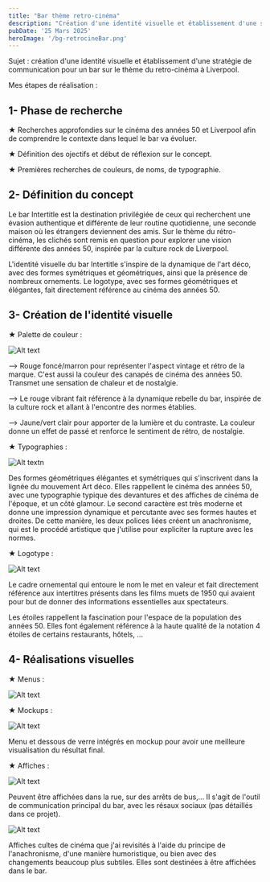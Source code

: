 ```yaml
---
title: "Bar thème retro-cinéma"
description: "Création d'une identité visuelle et établissement d'une stratégie de communication pour un bar sur le thème du retro-cinéma à Liverpool."
pubDate: '25 Mars 2025'
heroImage: '/bg-retrocineBar.png'
---
```



Sujet : création d'une identité visuelle et établissement d'une stratégie de communication pour un bar sur le thème du retro-cinéma à Liverpool. 

Mes étapes de réalisation : 

<h2> 1- Phase de recherche </h2>
★ Recherches approfondies sur le cinéma des années 50 et Liverpool afin de comprendre le contexte dans lequel le bar va évoluer.

★ Définition des ojectifs et début de réflexion sur le concept.

★ Premières recherches de couleurs, de noms, de typographie. 

<h2> 2- Définition du concept </h2>

Le bar Intertitle est la destination privilégiée de ceux qui recherchent une évasion authentique et différente de leur routine quotidienne, une seconde maison où les étrangers deviennent des amis. Sur le thème du rétro-cinéma, les clichés sont remis en question pour explorer une vision différente des années 50, inspirée par la culture rock de Liverpool.

L'identité visuelle du bar Intertitle s'inspire de la dynamique de l'art déco, avec des formes symétriques et géométriques, ainsi que la présence de nombreux ornements. Le logotype, avec ses formes géométriques et élégantes, fait directement référence au cinéma des années 50.


<h2> 3- Création de l'identité visuelle </h2>

★ Palette de couleur : 

![Alt text](/colors.png)

--> Rouge foncé/marron pour représenter l'aspect vintage et rétro de la marque. C'est aussi la couleur des canapés de cinéma des années 50. Transmet une sensation de chaleur et de nostalgie.

--> Le rouge vibrant fait référence à la dynamique rebelle du bar, inspirée de la culture rock et allant à l'encontre des normes établies.

--> Jaune/vert clair pour apporter de la lumière et du contraste. La couleur donne un effet de passé et renforce le sentiment de rétro, de nostalgie.

★ Typographies : 

![Alt text](/fonts.png)n

Des formes géométriques élégantes et symétriques qui s'inscrivent dans la lignée du mouvement Art déco. Elles rappellent le cinéma des années 50, avec une typographie typique des devantures et des affiches de cinéma de l'époque, et un côté glamour. 
Le second caractère est très moderne et donne une impression dynamique et percutante avec ses formes hautes et droites. 
De cette manière, les deux polices liées créent un anachronisme, qui est le procédé artistique que j'utilise pour expliciter la rupture avec les normes.

★ Logotype : 

![Alt text](/logo.png)

Le cadre ornemental qui entoure le nom le met en valeur et fait directement référence aux intertitres présents dans les films muets de 1950 qui avaient pour but de donner des informations essentielles aux spectateurs.

Les étoiles rappellent la fascination pour l'espace de la population des années 50. Elles font également référence à la haute qualité de la notation 4 étoiles de certains restaurants, hôtels, ... 

<h2> 4- Réalisations visuelles </h2> 

★ Menus :

![Alt text](/menus-flats.png)

★ Mockups :

![Alt text](/mockups.png)

Menu et dessous de verre intégrés en mockup pour avoir une meilleure visualisation du résultat final.

★ Affiches :

![Alt text](/affiches.png)

Peuvent être affichées dans la rue, sur des arrêts de bus,... Il s'agit de l'outil de communication principal du bar, avec les résaux sociaux (pas détaillés dans ce projet).

![Alt text](/affiches-revi.png)

Affiches cultes de cinéma que j'ai revisités à l'aide du principe de l'anachronisme, d'une manière humoristique, ou bien avec des changements beaucoup plus subtiles.
Elles sont destinées à être affichées dans le bar.